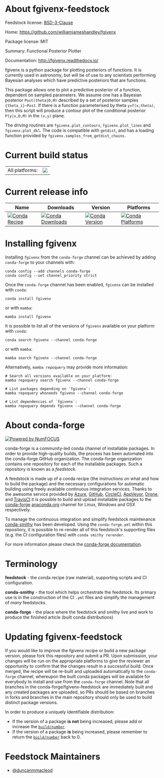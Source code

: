 About fgivenx-feedstock
=======================

Feedstock license: [BSD-3-Clause](https://github.com/conda-forge/fgivenx-feedstock/blob/main/LICENSE.txt)

Home: https://github.com/williamjameshandley/fgivenx

Package license: MIT

Summary: Functional Posterior Plotter

Documentation: http://fgivenx.readthedocs.io/

fgivenx is a python package for plotting posteriors of functions.
It is currently used in astronomy, but will be of use to any
scientists performing Bayesian analyses which have predictive
posteriors that are functions.

This package allows one to plot a predictive posterior of a function,
dependent on sampled parameters.
We assume one has a Bayesian posterior `Post(theta|D,M)` described by a
set of posterior samples `{theta_i}~Post`.
If there is a function parameterised by theta `y=f(x;theta)`, then this
script will produce a contour plot of the conditional posterior
`P(y|x,D,M)` in the `(x,y)` plane.

The driving routines are `fgivenx.plot_contours`, `fgivenx.plot_lines`
and `fgivenx.plot_dkl`.
The code is compatible with `getdist`, and has a loading function
provided by `fgivenx.samples_from_getdist_chains`.


Current build status
====================


<table><tr><td>All platforms:</td>
    <td>
      <a href="https://dev.azure.com/conda-forge/feedstock-builds/_build/latest?definitionId=11054&branchName=main">
        <img src="https://dev.azure.com/conda-forge/feedstock-builds/_apis/build/status/fgivenx-feedstock?branchName=main">
      </a>
    </td>
  </tr>
</table>

Current release info
====================

| Name | Downloads | Version | Platforms |
| --- | --- | --- | --- |
| [![Conda Recipe](https://img.shields.io/badge/recipe-fgivenx-green.svg)](https://anaconda.org/conda-forge/fgivenx) | [![Conda Downloads](https://img.shields.io/conda/dn/conda-forge/fgivenx.svg)](https://anaconda.org/conda-forge/fgivenx) | [![Conda Version](https://img.shields.io/conda/vn/conda-forge/fgivenx.svg)](https://anaconda.org/conda-forge/fgivenx) | [![Conda Platforms](https://img.shields.io/conda/pn/conda-forge/fgivenx.svg)](https://anaconda.org/conda-forge/fgivenx) |

Installing fgivenx
==================

Installing `fgivenx` from the `conda-forge` channel can be achieved by adding `conda-forge` to your channels with:

```
conda config --add channels conda-forge
conda config --set channel_priority strict
```

Once the `conda-forge` channel has been enabled, `fgivenx` can be installed with `conda`:

```
conda install fgivenx
```

or with `mamba`:

```
mamba install fgivenx
```

It is possible to list all of the versions of `fgivenx` available on your platform with `conda`:

```
conda search fgivenx --channel conda-forge
```

or with `mamba`:

```
mamba search fgivenx --channel conda-forge
```

Alternatively, `mamba repoquery` may provide more information:

```
# Search all versions available on your platform:
mamba repoquery search fgivenx --channel conda-forge

# List packages depending on `fgivenx`:
mamba repoquery whoneeds fgivenx --channel conda-forge

# List dependencies of `fgivenx`:
mamba repoquery depends fgivenx --channel conda-forge
```


About conda-forge
=================

[![Powered by
NumFOCUS](https://img.shields.io/badge/powered%20by-NumFOCUS-orange.svg?style=flat&colorA=E1523D&colorB=007D8A)](https://numfocus.org)

conda-forge is a community-led conda channel of installable packages.
In order to provide high-quality builds, the process has been automated into the
conda-forge GitHub organization. The conda-forge organization contains one repository
for each of the installable packages. Such a repository is known as a *feedstock*.

A feedstock is made up of a conda recipe (the instructions on what and how to build
the package) and the necessary configurations for automatic building using freely
available continuous integration services. Thanks to the awesome service provided by
[Azure](https://azure.microsoft.com/en-us/services/devops/), [GitHub](https://github.com/),
[CircleCI](https://circleci.com/), [AppVeyor](https://www.appveyor.com/),
[Drone](https://cloud.drone.io/welcome), and [TravisCI](https://travis-ci.com/)
it is possible to build and upload installable packages to the
[conda-forge](https://anaconda.org/conda-forge) [anaconda.org](https://anaconda.org/)
channel for Linux, Windows and OSX respectively.

To manage the continuous integration and simplify feedstock maintenance
[conda-smithy](https://github.com/conda-forge/conda-smithy) has been developed.
Using the ``conda-forge.yml`` within this repository, it is possible to re-render all of
this feedstock's supporting files (e.g. the CI configuration files) with ``conda smithy rerender``.

For more information please check the [conda-forge documentation](https://conda-forge.org/docs/).

Terminology
===========

**feedstock** - the conda recipe (raw material), supporting scripts and CI configuration.

**conda-smithy** - the tool which helps orchestrate the feedstock.
                   Its primary use is in the construction of the CI ``.yml`` files
                   and simplify the management of *many* feedstocks.

**conda-forge** - the place where the feedstock and smithy live and work to
                  produce the finished article (built conda distributions)


Updating fgivenx-feedstock
==========================

If you would like to improve the fgivenx recipe or build a new
package version, please fork this repository and submit a PR. Upon submission,
your changes will be run on the appropriate platforms to give the reviewer an
opportunity to confirm that the changes result in a successful build. Once
merged, the recipe will be re-built and uploaded automatically to the
`conda-forge` channel, whereupon the built conda packages will be available for
everybody to install and use from the `conda-forge` channel.
Note that all branches in the conda-forge/fgivenx-feedstock are
immediately built and any created packages are uploaded, so PRs should be based
on branches in forks and branches in the main repository should only be used to
build distinct package versions.

In order to produce a uniquely identifiable distribution:
 * If the version of a package **is not** being increased, please add or increase
   the [``build/number``](https://docs.conda.io/projects/conda-build/en/latest/resources/define-metadata.html#build-number-and-string).
 * If the version of a package **is** being increased, please remember to return
   the [``build/number``](https://docs.conda.io/projects/conda-build/en/latest/resources/define-metadata.html#build-number-and-string)
   back to 0.

Feedstock Maintainers
=====================

* [@duncanmmacleod](https://github.com/duncanmmacleod/)

